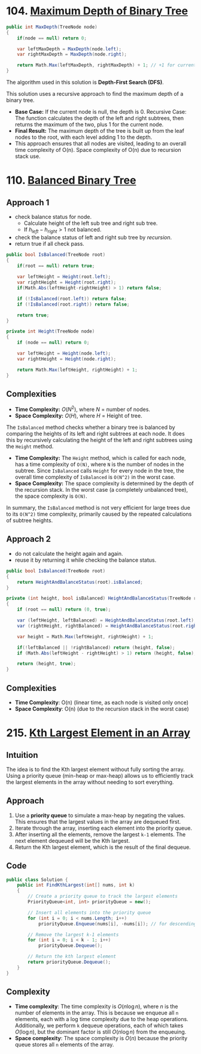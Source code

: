 ﻿# 104. [Maximum Depth of Binary Tree](https://leetcode.com/problems/maximum-depth-of-binary-tree)

```C#
public int MaxDepth(TreeNode node)
{
    if(node == null) return 0;

    var leftMaxDepth = MaxDepth(node.left);
    var rightMaxDepth = MaxDepth(node.right);

    return Math.Max(leftMaxDepth, rightMaxDepth) + 1; // +1 for current node;
}
```

The algorithm used in this solution is **Depth-First Search (DFS)**.

This solution uses a recursive approach to find the maximum depth of a binary tree.

- **Base Case:** If the current node is null, the depth is 0.
Recursive Case: The function calculates the depth of the left and right subtrees, then returns the maximum of the two, plus 1 for the current node.
- **Final Result:** The maximum depth of the tree is built up from the leaf nodes to the root, with each level adding 1 to the depth.
- This approach ensures that all nodes are visited, leading to an overall time complexity of O(n). Space complexity of O(n) due to recursion stack use.

# 110. [Balanced Binary Tree](https://leetcode.com/problems/balanced-binary-tree)

## Approach 1

- check balance status for node.
  - Calculate height of the left sub tree and right sub tree.
  - If $h_{left} - h_{right} > 1$ not balanced.
- check the balance status of left and right sub tree by *recursion*.
- return true if all check pass.

```C#
public bool IsBalanced(TreeNode root)
{
    if(root == null) return true;
    
    var leftHeight = Height(root.left);
    var rightHeight = Height(root.right);
    if(Math.Abs(leftHeight-rightHeight) > 1) return false;

    if (!IsBalanced(root.left)) return false;
    if (!IsBalanced(root.right)) return false;

    return true;
}

private int Height(TreeNode node)
{
    if (node == null) return 0;

    var leftHeight = Height(node.left);
    var rightHeight = Height(node.right);

    return Math.Max(leftHeight, rightHeight) + 1;
}
```

## Complexities

- **Time Complexity:** $O(N^2)$, where $N$ = number of nodes.
- **Space Complexity:** $O(H)$, where $H$ = Height of tree.

The `IsBalanced` method checks whether a binary tree is balanced by comparing the heights of its left and right subtrees at each node. It does this by recursively calculating the height of the left and right subtrees using the `Height` method.

- **Time Complexity:** The `Height` method, which is called for each node, has a time complexity of `O(N)`, where `N` is the number of nodes in the subtree. Since `IsBalanced` calls `Height` for every node in the tree, the overall time complexity of `IsBalanced` is `O(N^2)` in the worst case.
- **Space Complexity:** The space complexity is determined by the depth of the recursion stack. In the worst case (a completely unbalanced tree), the space complexity is `O(N)`.

In summary, the `IsBalanced` method is not very efficient for large trees due to its `O(N^2)` time complexity, primarily caused by the repeated calculations of subtree heights.

## Approach 2

- do not calculate the height again and again.
- reuse it by returning it while checking the balance status.

```C#
public bool IsBalanced(TreeNode root)
{
    return HeightAndBalanceStatus(root).isBalanced;
}

private (int height, bool isBalanced) HeightAndBalanceStatus(TreeNode root)
{
    if (root == null) return (0, true);

    var (leftHeight, leftBalanced) = HeightAndBalanceStatus(root.left);
    var (rightHeight, rightBalanced) = HeightAndBalanceStatus(root.right);

    var height = Math.Max(leftHeight, rightHeight) + 1;

    if(!leftBalanced || !rightBalanced) return (height, false);
    if (Math.Abs(leftHeight - rightHeight) > 1) return (height, false);

    return (height, true);
}
```

## Complexities

- **Time Complexity**: O(n) (linear time, as each node is visited only once)
- **Space Complexity**: O(n) (due to the recursion stack in the worst case)

# 215. [Kth Largest Element in an Array](https://leetcode.com/problems/kth-largest-element-in-an-array)

## Intuition

The idea is to find the Kth largest element without fully sorting the array. Using a priority queue (min-heap or max-heap) allows us to efficiently track the largest elements in the array without needing to sort everything.

## Approach

1. Use a **priority queue** to simulate a max-heap by negating the values. This ensures that the largest values in the array are dequeued first.
2. Iterate through the array, inserting each element into the priority queue.
3. After inserting all the elements, remove the largest `k-1` elements. The next element dequeued will be the Kth largest.
4. Return the Kth largest element, which is the result of the final dequeue.

## Code

```csharp
public class Solution {
    public int FindKthLargest(int[] nums, int k)
    {
        // Create a priority queue to track the largest elements
        PriorityQueue<int, int> priorityQueue = new();

        // Insert all elements into the priority queue
        for (int i = 0; i < nums.Length; i++)
            priorityQueue.Enqueue(nums[i], -nums[i]); // for descending sort

        // Remove the largest k-1 elements
        for (int i = 0; i < k - 1; i++)
            priorityQueue.Dequeue();

        // Return the kth largest element
        return priorityQueue.Dequeue();
    }
}
```

## Complexity

- **Time complexity**:
    The time complexity is $O(n \log n)$, where $n$ is the number of elements in the array. This is because we enqueue all `n` elements, each with a log time complexity due to the heap operations. Additionally, we perform `k` dequeue operations, each of which takes $O(\log n)$, but the dominant factor is still $O(n \log n)$ from the enqueuing.
- **Space complexity**:
    The space complexity is $O(n)$ because the priority queue stores all `n` elements of the array.
